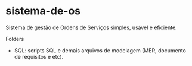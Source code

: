 # sistema-de-os
Sistema de gestão de Ordens de Serviços simples, usável e eficiente.

Folders
- SQL: scripts SQL e demais arquivos de modelagem (MER, documento de requisitos e etc).
